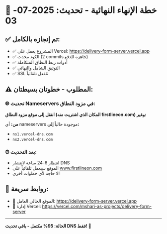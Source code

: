 # 🎯 خطة الإنهاء النهائية - تحديث: 2025-07-03

## ✅ تم إنجازه بالكامل:
- ✅ المشروع يعمل على Vercel: https://delivery-form-server.vercel.app
- ✅ الكود محدث (2 commits جاهزة للدفع)
- ✅ أدوات ربط النطاق المتكاملة
- ✅ التوثيق الشامل والنهائي
- ✅ SSL مُفعل تلقائياً

## ⚠️ المطلوب - خطوتان بسيطتان:

### 🌐 تحديث Nameservers في مزود النطاق:

**انتقل إلى موقع مزود النطاق (المكان الذي اشتريت منه firstlineon.com) وغير:**

**من:** أي nameservers موجودة حالياً
**إلى:**
- `ns1.vercel-dns.com`
- `ns2.vercel-dns.com`

### ⏰ بعد التحديث:
- انتظار 6-24 ساعة لانتشار DNS
- الموقع سيعمل تلقائياً على www.firstlineon.com
- لا حاجة لأي خطوات أخرى!

## 📱 روابط سريعة:
- 🔗 الموقع الحالي العامل: https://delivery-form-server.vercel.app
- 🔧 إدارة Vercel: https://vercel.com/mshari-as-projects/delivery-form-server

---
**الحالة: 95% مكتمل - باقي تحديث DNS فقط! 🎉**
